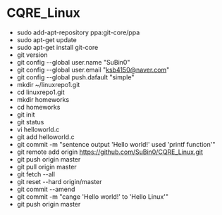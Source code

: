 # CQRE_Linux

* sudo add-apt-repository ppa:git-core/ppa
* sudo apt-get update
* sudo apt-get install git-core
* git version
* git config --global user.name "SuBin0"
* git config --global user.email "ksb4150@naver.com"
* git config --global push.dafault "simple"
* mkdir ~/linuxrepo1.git
* cd linuxrepo1.git
* mkdir homeworks
* cd homeworks
* git init
* git status
* vi helloworld.c
* git add helloworld.c
* git commit -m "sentence output 'Hello world!' used 'printf function'"
* git remote add origin https://github.com/SuBin0/CQRE_Linux.git
* git push origin master
* git pull origin master
* git fetch --all
* git reset --hard origin/master
* git commit --amend
* git commit -m "cange 'Hello world!' to 'Hello Linux'"
* git push origin master
